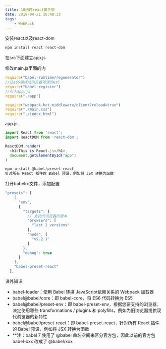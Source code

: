 ```yaml
---
title: 10搭建react脚手架
date: 2019-04-21 18:48:33
tags:
    - WebPack
---
```

安装react以及react-dom
``` js
npm install react react-dom
```
在src下面建立app.js

修改main.js里面的内

``` js
require("babel-runtime/regenerator")
//让es6编译成浏览器可读的es5
require("babel-register")
//引入app.js
require("./app")

require("webpack-hot-middleware/client?reload=true")
require("./main.css")
require("./index.html")
```

app.js
``` js
import React from 'react';
import ReactDOM from 'react-dom';

ReactDOM.render(
  <h1>This is React.js</h1>,
  document.getElementById("app")
)
```

``` js
npm install @babel/preset-react
针对所有 React 插件的 Babel 预设，例如将 JSX 转换为函数
```

打开babelrc文件，添加配置

``` js
"presets": [
    [
      "env",
      {
        "targets": {
          // 支持的浏览器的版本
          "browsers": [
            "last 2 versions"
          ],
          "node": [
            "v9.2.1"
          ]
        },
        "debug": true
      }
    ],
    "babel-preset-react"
  ],
```

课外知识
* babel-loader：使用 Babel 转换 JavaScript依赖关系的 Webpack 加载器
* babel@babel/core：即 babel-core，将 ES6 代码转换为 ES5
* babel@babel/preset-env：即 babel-preset-env，根据您要支持的浏览器，决定使用哪些 transformations / plugins 和 polyfills，例如为旧浏览器提供现代浏览器的新特性
* babel@babel/preset-react：即 babel-preset-react，针对所有 React 插件的 Babel 预设，例如将 JSX 转换为函数
* **注：babel 7 使用了 @babel 命名空间来区分官方包，因此以前的官方包 babel-xxx 改成了 @babel/xxx







